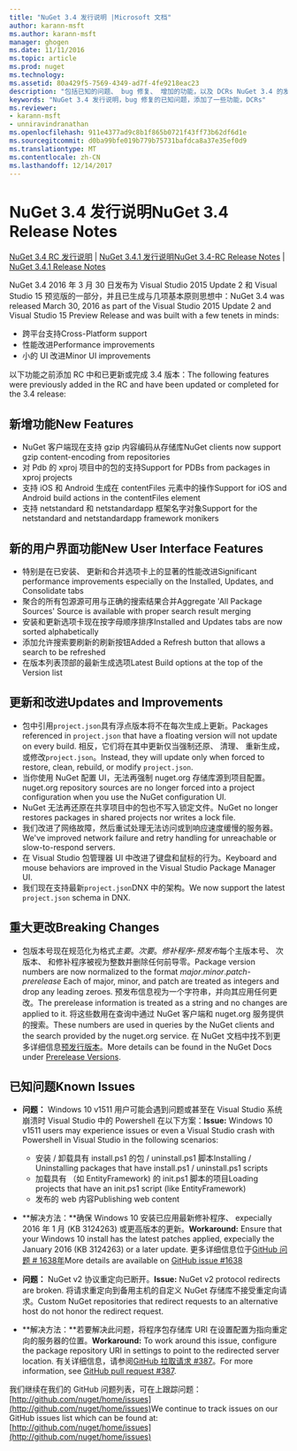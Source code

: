 ```yaml
---
title: "NuGet 3.4 发行说明 |Microsoft 文档"
author: karann-msft
ms.author: karann-msft
manager: ghogen
ms.date: 11/11/2016
ms.topic: article
ms.prod: nuget
ms.technology: 
ms.assetid: 80a429f5-7569-4349-ad7f-4fe9218eac23
description: "包括已知的问题、 bug 修复、 增加的功能，以及 DCRs NuGet 3.4 的发行说明。"
keywords: "NuGet 3.4 发行说明，bug 修复的已知问题，添加了一些功能，DCRs"
ms.reviewer:
- karann-msft
- unniravindranathan
ms.openlocfilehash: 911e4377ad9c8b1f865b0721f43ff73b62df6d1e
ms.sourcegitcommit: d0ba99bfe019b779b75731bafdca8a37e35ef0d9
ms.translationtype: MT
ms.contentlocale: zh-CN
ms.lasthandoff: 12/14/2017
---
```

# <a name="nuget-34-release-notes"></a><span data-ttu-id="a1c2a-104">NuGet 3.4 发行说明</span><span class="sxs-lookup"><span data-stu-id="a1c2a-104">NuGet 3.4 Release Notes</span></span>

<span data-ttu-id="a1c2a-105">[NuGet 3.4 RC 发行说明](../release-notes/nuget-3.4-RC.md) | [NuGet 3.4.1 发行说明](../release-notes/nuget-3.4.1.md)</span><span class="sxs-lookup"><span data-stu-id="a1c2a-105">[NuGet 3.4-RC Release Notes](../release-notes/nuget-3.4-RC.md) | [NuGet 3.4.1 Release Notes](../release-notes/nuget-3.4.1.md)</span></span>

<span data-ttu-id="a1c2a-106">NuGet 3.4 2016 年 3 月 30 日发布为 Visual Studio 2015 Update 2 和 Visual Studio 15 预览版的一部分，并且已生成与几项基本原则思想中：</span><span class="sxs-lookup"><span data-stu-id="a1c2a-106">NuGet 3.4 was released March 30, 2016 as part of the Visual Studio 2015 Update 2 and Visual Studio 15 Preview Release and was built with a few tenets in minds:</span></span>

*  <span data-ttu-id="a1c2a-107">跨平台支持</span><span class="sxs-lookup"><span data-stu-id="a1c2a-107">Cross-Platform support</span></span>
*  <span data-ttu-id="a1c2a-108">性能改进</span><span class="sxs-lookup"><span data-stu-id="a1c2a-108">Performance improvements</span></span>
*  <span data-ttu-id="a1c2a-109">小的 UI 改进</span><span class="sxs-lookup"><span data-stu-id="a1c2a-109">Minor UI improvements</span></span>

<span data-ttu-id="a1c2a-110">以下功能之前添加 RC 中和已更新或完成 3.4 版本：</span><span class="sxs-lookup"><span data-stu-id="a1c2a-110">The following features were previously added in the RC and have been updated or completed for the 3.4 release:</span></span>

## <a name="new-features"></a><span data-ttu-id="a1c2a-111">新增功能</span><span class="sxs-lookup"><span data-stu-id="a1c2a-111">New Features</span></span>

* <span data-ttu-id="a1c2a-112">NuGet 客户端现在支持 gzip 内容编码从存储库</span><span class="sxs-lookup"><span data-stu-id="a1c2a-112">NuGet clients now support gzip content-encoding from repositories</span></span>
* <span data-ttu-id="a1c2a-113">对 Pdb 的 xproj 项目中的包的支持</span><span class="sxs-lookup"><span data-stu-id="a1c2a-113">Support for PDBs from packages in xproj projects</span></span>
* <span data-ttu-id="a1c2a-114">支持 iOS 和 Android 生成在 contentFiles 元素中的操作</span><span class="sxs-lookup"><span data-stu-id="a1c2a-114">Support for iOS and Android build actions in the contentFiles element</span></span>
* <span data-ttu-id="a1c2a-115">支持 netstandard 和 netstandardapp 框架名字对象</span><span class="sxs-lookup"><span data-stu-id="a1c2a-115">Support for the netstandard and netstandardapp framework monikers</span></span>

## <a name="new-user-interface-features"></a><span data-ttu-id="a1c2a-116">新的用户界面功能</span><span class="sxs-lookup"><span data-stu-id="a1c2a-116">New User Interface Features</span></span>

* <span data-ttu-id="a1c2a-117">特别是在已安装、 更新和合并选项卡上的显著的性能改进</span><span class="sxs-lookup"><span data-stu-id="a1c2a-117">Significant performance improvements especially on the Installed, Updates, and Consolidate tabs</span></span>
* <span data-ttu-id="a1c2a-118">聚合的所有包源源可用与正确的搜索结果合并</span><span class="sxs-lookup"><span data-stu-id="a1c2a-118">Aggregate 'All Package Sources' Source is available with proper search result merging</span></span>
* <span data-ttu-id="a1c2a-119">安装和更新选项卡现在按字母顺序排序</span><span class="sxs-lookup"><span data-stu-id="a1c2a-119">Installed and Updates tabs are now sorted alphabetically</span></span>
* <span data-ttu-id="a1c2a-120">添加允许搜索要刷新的刷新按钮</span><span class="sxs-lookup"><span data-stu-id="a1c2a-120">Added a Refresh button that allows a search to be refreshed</span></span>
* <span data-ttu-id="a1c2a-121">在版本列表顶部的最新生成选项</span><span class="sxs-lookup"><span data-stu-id="a1c2a-121">Latest Build options at the top of the Version list</span></span>

## <a name="updates-and-improvements"></a><span data-ttu-id="a1c2a-122">更新和改进</span><span class="sxs-lookup"><span data-stu-id="a1c2a-122">Updates and Improvements</span></span>

* <span data-ttu-id="a1c2a-123">包中引用`project.json`具有浮点版本将不在每次生成上更新。</span><span class="sxs-lookup"><span data-stu-id="a1c2a-123">Packages referenced in `project.json` that have a floating version will not update on every build.</span></span> <span data-ttu-id="a1c2a-124">相反，它们将在其中更新仅当强制还原、 清理、 重新生成，或修改`project.json`。</span><span class="sxs-lookup"><span data-stu-id="a1c2a-124">Instead, they will update only when forced to restore, clean, rebuild, or modify `project.json`.</span></span>
* <span data-ttu-id="a1c2a-125">当你使用 NuGet 配置 UI，无法再强制 nuget.org 存储库源到项目配置。</span><span class="sxs-lookup"><span data-stu-id="a1c2a-125">nuget.org repository sources are no longer forced into a project configuration when you use the NuGet configuration UI.</span></span>
* <span data-ttu-id="a1c2a-126">NuGet 无法再还原在共享项目中的包也不写入锁定文件。</span><span class="sxs-lookup"><span data-stu-id="a1c2a-126">NuGet no longer restores packages in shared projects nor writes a lock file.</span></span>
* <span data-ttu-id="a1c2a-127">我们改进了网络故障，然后重试处理无法访问或到响应速度缓慢的服务器。</span><span class="sxs-lookup"><span data-stu-id="a1c2a-127">We've improved network failure and retry handling for unreachable or slow-to-respond servers.</span></span>
* <span data-ttu-id="a1c2a-128">在 Visual Studio 包管理器 UI 中改进了键盘和鼠标的行为。</span><span class="sxs-lookup"><span data-stu-id="a1c2a-128">Keyboard and mouse behaviors are improved in the Visual Studio Package Manager UI.</span></span>
* <span data-ttu-id="a1c2a-129">我们现在支持最新`project.json`DNX 中的架构。</span><span class="sxs-lookup"><span data-stu-id="a1c2a-129">We now support the latest `project.json` schema in DNX.</span></span>

## <a name="breaking-changes"></a><span data-ttu-id="a1c2a-130">重大更改</span><span class="sxs-lookup"><span data-stu-id="a1c2a-130">Breaking Changes</span></span>

* <span data-ttu-id="a1c2a-131">包版本号现在规范化为格式*主要*。*次要*。*修补程序*-*预发布*每个主版本号、 次版本、 和修补程序被视为整数并删除任何前导零。</span><span class="sxs-lookup"><span data-stu-id="a1c2a-131">Package version numbers are now normalized to the format *major*.*minor*.*patch*-*prerelease*   Each of major, minor, and patch are treated as integers and drop any leading zeroes.</span></span>  <span data-ttu-id="a1c2a-132">预发布信息视为一个字符串，并向其应用任何更改。</span><span class="sxs-lookup"><span data-stu-id="a1c2a-132">The prerelease information is treated as a string and no changes are applied to it.</span></span> <span data-ttu-id="a1c2a-133">将这些数用在查询中通过 NuGet 客户端和 nuget.org 服务提供的搜索。</span><span class="sxs-lookup"><span data-stu-id="a1c2a-133">These numbers are used in queries by the NuGet clients and the search provided by the nuget.org service.</span></span>  <span data-ttu-id="a1c2a-134">在 NuGet 文档中找不到更多详细信息[预发行版本](../create-packages/prerelease-packages.md)。</span><span class="sxs-lookup"><span data-stu-id="a1c2a-134">More details can be found in the NuGet Docs under [Prerelease Versions](../create-packages/prerelease-packages.md).</span></span>

## <a name="known-issues"></a><span data-ttu-id="a1c2a-135">已知问题</span><span class="sxs-lookup"><span data-stu-id="a1c2a-135">Known Issues</span></span>

* <span data-ttu-id="a1c2a-136">**问题：** Windows 10 v1511 用户可能会遇到问题或甚至在 Visual Studio 系统崩溃时 Visual Studio 中的 Powershell 在以下方案：</span><span class="sxs-lookup"><span data-stu-id="a1c2a-136">**Issue:** Windows 10 v1511 users may experience issues or even a Visual Studio crash with Powershell in Visual Studio in the following scenarios:</span></span>
    * <span data-ttu-id="a1c2a-137">安装 / 卸载具有 install.ps1 的包 / uninstall.ps1 脚本</span><span class="sxs-lookup"><span data-stu-id="a1c2a-137">Installing / Uninstalling packages that have install.ps1 / uninstall.ps1 scripts</span></span>
    * <span data-ttu-id="a1c2a-138">加载具有 （如 EntityFramework) 的 init.ps1 脚本的项目</span><span class="sxs-lookup"><span data-stu-id="a1c2a-138">Loading projects that have an init.ps1 script (like EntityFramework)</span></span>
    * <span data-ttu-id="a1c2a-139">发布的 web 内容</span><span class="sxs-lookup"><span data-stu-id="a1c2a-139">Publishing web content</span></span>

* <span data-ttu-id="a1c2a-140">**解决方法：**确保 Windows 10 安装已应用最新修补程序、 expecially 2016 年 1 月 (KB 3124263) 或更高版本的更新。</span><span class="sxs-lookup"><span data-stu-id="a1c2a-140">**Workaround:** Ensure that your Windows 10 install has the latest patches applied, expecially the January 2016 (KB 3124263) or a later update.</span></span>  <span data-ttu-id="a1c2a-141">更多详细信息位于[GitHub 问题 # 1638年](http://github.com/nuget/home/issues/1638)</span><span class="sxs-lookup"><span data-stu-id="a1c2a-141">More details are available on [GitHub issue #1638](http://github.com/nuget/home/issues/1638)</span></span>

* <span data-ttu-id="a1c2a-142">**问题：** NuGet v2 协议重定向已断开。</span><span class="sxs-lookup"><span data-stu-id="a1c2a-142">**Issue:** NuGet v2 protocol redirects are broken.</span></span>
<span data-ttu-id="a1c2a-143">将请求重定向到备用主机的自定义 NuGet 存储库不接受重定向请求。</span><span class="sxs-lookup"><span data-stu-id="a1c2a-143">Custom NuGet repositories that redirect requests to an alternative host do not honor the redirect request.</span></span>
* <span data-ttu-id="a1c2a-144">**解决方法：**若要解决此问题，将程序包存储库 URI 在设置配置为指向重定向的服务器的位置。</span><span class="sxs-lookup"><span data-stu-id="a1c2a-144">**Workaround:**  To work around this issue, configure the package repository URI in settings to point to the redirected server location.</span></span>
<span data-ttu-id="a1c2a-145">有关详细信息，请参阅[GitHub 拉取请求 #387](https://github.com/NuGet/NuGet.Client/pull/387)。</span><span class="sxs-lookup"><span data-stu-id="a1c2a-145">For more information, see [GitHub pull request #387](https://github.com/NuGet/NuGet.Client/pull/387).</span></span>

<span data-ttu-id="a1c2a-146">我们继续在我们的 GitHub 问题列表，可在上跟踪问题： [http://github.com/nuget/home/issues](http://github.com/nuget/home/issues)</span><span class="sxs-lookup"><span data-stu-id="a1c2a-146">We continue to track issues on our GitHub issues list which can be found at: [http://github.com/nuget/home/issues](http://github.com/nuget/home/issues)</span></span>
